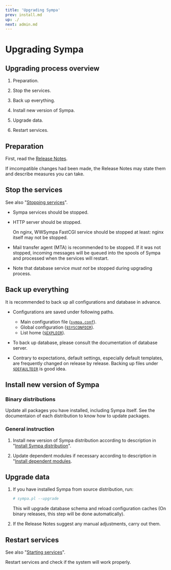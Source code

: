 ```yaml
---
title: 'Upgrading Sympa'
prev: install.md
up: ./
next: admin.md
---
```


Upgrading Sympa
===============

Upgrading process overview
--------------------------

1. Preparation.

2. Stop the services.

3. Back up everything.

4. Install new version of Sympa.

5. Upgrade data.

6. Restart services.

Preparation
-----------

First, read the [Release Notes](https://github.com/sympa-community/sympa/blob/sympa-6.2/NEWS.md).

If imcompatible changes had been made, the Release Notes may state them and
describe measures you can take.

Stop the services
-----------------

See also "[Stopping services](admin/services.md#stopping-services)".

* Sympa services should be stopped.

* HTTP server should be stopped.

  On nginx, WWSympa FastCGI service should be stopped at least: nginx itself
  may not be stopped.

* Mail transfer agent (MTA) is recommended to be stopped.
  If it was not stopped, incoming messages will be queued into the spools of
  Sympa and processed when the services will restart.

* Note that database service _must not_ be stopped during upgrading process.

Back up everything
------------------

It is recommended to back up all configurations and database in advance.

* Configurations are saved under following paths.
  - Main configuration file ([``sympa.conf``](layout.md#config)).
  - Global configuration ([``$SYSCONFDIR``](layout.md#sysconfdir)).
  - List home ([``$EXPLDIR``](layout.md#expldir)).

* To back up database, please consult the documentation of database server.

* Contrary to expectations, default settings, especially default templates,
  are frequently changed on release by release.  Backing up files under
  [``$DEFAULTDIR``](layout.md#defaultdir) is good idea.

Install new version of Sympa
----------------------------

### Binary distributions

Update all packages you have installed, including Sympa itself.
See the documentaion of each distribution to know how to update packages.

### General instruction

1. Install new version of Sympa distribution according to description in
   "[Install Sympa distribution](install/install-sympa-distribution.md)".

2. Update dependent modules if necessary according to description in
   "[Install dependent modules](install/install-dependent-modules.md).

Upgrade data
------------

1. If you have installed Sympa from source distribution, run:
   ```bash
   # sympa.pl --upgrade
   ```
   This will upgrade database schema and reload configuration caches
   (On binary releases, this step will be done automatically).

2. If the Release Notes suggest any manual adjustments, carry out them.

Restart services
----------------

See also "[Starting services](admin/services.md#starting-services)".

Restart services and check if the system will work properly.

